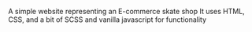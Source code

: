 A simple website representing an E-commerce skate shop
It uses HTML, CSS, and a bit of SCSS and vanilla javascript for functionality
